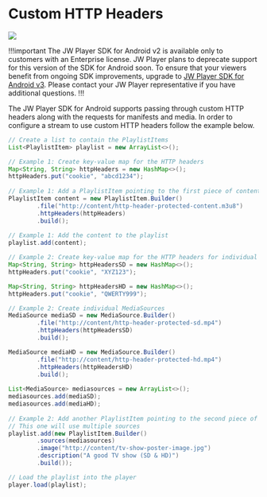 # Custom HTTP Headers

<img src="https://img.shields.io/badge/%20-Android%20v2%20DEPRECATED-FFBA43.svg?logo=android&logoColor=gray">

!!!important
The JW Player SDK for Android v2 is available only to customers with an Enterprise license. JW Player plans to deprecate support for this version of the SDK for Android soon. To ensure that your viewers benefit from ongoing SDK improvements, upgrade to [JW Player SDK for Android v3](https://developer.jwplayer.com/sdk/android/docs/developer-guide/index.html). Please contact your JW Player representative if you have additional questions.
!!!

The JW Player SDK for Android supports passing through custom HTTP headers 
along with the requests for manifests and media.  In order to configure a 
stream to use custom HTTP headers follow the example below.

```java
// Create a list to contain the PlaylistItems
List<PlaylistItem> playlist = new ArrayList<>();

// Example 1: Create key-value map for the HTTP headers
Map<String, String> httpHeaders = new HashMap<>();
httpHeaders.put("cookie", "abcd1234");
		
// Example 1: Add a PlaylistItem pointing to the first piece of content
PlaylistItem content = new PlaylistItem.Builder()
		.file("http://content/http-header-protected-content.m3u8")
		.httpHeaders(httpHeaders)
		.build();
		
// Example 1: Add the content to the playlist
playlist.add(content);

// Example 2: Create key-value map for the HTTP headers for individual sources
Map<String, String> httpHeadersSD = new HashMap<>();
httpHeaders.put("cookie", "XYZ123");

Map<String, String> httpHeadersHD = new HashMap<>();
httpHeaders.put("cookie", "QWERTY999");

// Example 2: Create individual MediaSources
MediaSource mediaSD = new MediaSource.Builder()
		.file("http://content/http-header-protected-sd.mp4")
		.httpHeaders(httpHeadersSD)
		.build();

MediaSource mediaHD = new MediaSource.Builder()
		.file("http://content/http-header-protected-hd.mp4")
		.httpHeaders(httpHeadersHD)
		.build();
		
List<MediaSource> mediasources = new ArrayList<>();
mediasources.add(mediaSD);
mediasources.add(mediaHD);
		
// Example 2: Add another PlaylistItem pointing to the second piece of content
// This one will use multiple sources
playlist.add(new PlaylistItem.Builder()
		.sources(mediasources)
		.image("http://content/tv-show-poster-image.jpg")
		.description("A good TV show (SD & HD)")
		.build());

// Load the playlist into the player
player.load(playlist);
```
